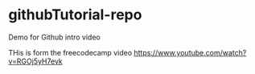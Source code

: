 # githubTutorial-repo
Demo for Github intro video

THis is form the freecodecamp video 
https://www.youtube.com/watch?v=RGOj5yH7evk
